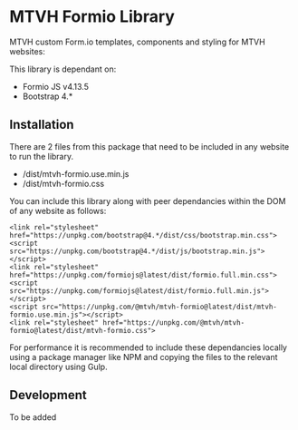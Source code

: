 # MTVH Formio Library

MTVH custom Form.io templates, components and styling for MTVH websites:

This library is dependant on:
- Formio JS v4.13.5 
- Bootstrap 4.*

## Installation

There are 2 files from this package that need to be included in any website to run the library.
- /dist/mtvh-formio.use.min.js
- /dist/mtvh-formio.css

You can include this library along with peer dependancies within the DOM of any website as follows:

```
<link rel="stylesheet" href="https://unpkg.com/bootstrap@4.*/dist/css/bootstrap.min.css">
<script src="https://unpkg.com/bootstrap@4.*/dist/js/bootstrap.min.js"></script>
<link rel="stylesheet" href="https://unpkg.com/formiojs@latest/dist/formio.full.min.css">
<script src="https://unpkg.com/formiojs@latest/dist/formio.full.min.js"></script>
<script src="https://unpkg.com/@mtvh/mtvh-formio@latest/dist/mtvh-formio.use.min.js"></script>
<link rel="stylesheet" href="https://unpkg.com/@mtvh/mtvh-formio@latest/dist/mtvh-formio.css">
```

For performance it is recommended to include these dependancies locally using a package manager like NPM and copying the files to the relevant local directory using Gulp.

## Development

To be added